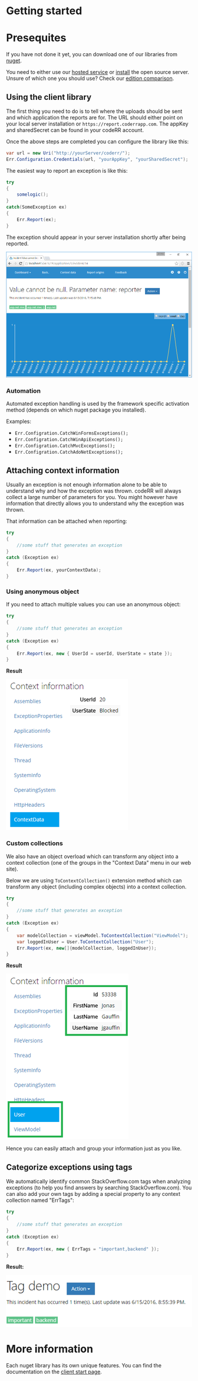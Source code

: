 Getting started
================

# Presequites

If you have not done it yet, you can download one of our libraries from [nuget](https://www.nuget.org/packages?q=coderr.client).

You need to either use our [hosted service](https://app.coderrapp.com) or [install](../server/installation.md) the open source server. Unsure of which one you should use? Check our [edition comparison](https://coderrapp.com/editions/compare).

## Using the client library

The first thing you need to do is to tell where the uploads should be sent and which application the reports are for.
The URL should either point on your local server installation or `https://report.coderrapp.com`. The appKey and sharedSecret can be found in your codeRR account.

Once the above steps are completed you can configure the library like this:

```csharp
var url = new Uri("http://yourServer/coderr/");
Err.Configuration.Credentials(url, "yourAppKey", "yourSharedSecret");
```

The easiest way to report an exception is like this:

```csharp
try
{
    somelogic();
}
catch(SomeException ex)
{
	Err.Report(ex);
}
```

The exception should appear in your server installation shortly after being reported.

![](screenshot.png)

### Automation

Automated exception handling is used by the framework specific activation method (depends on which nuget package you installed). 

Examples:

* `Err.Configration.CatchWinFormsExceptions();`
* `Err.Configration.CatchWinApiExceptions();`
* `Err.Configration.CatchMvcExceptions();`
* `Err.Configration.CatchAdoNetExceptions();`


## Attaching context information

Usually an exception is not enough information alone to be able to understand why and how the exception was thrown. codeRR will
always collect a large number of parameters for you. You might however have information that directly allows you to understand
why the exception was thrown.

That information can be attached when reporting:

```csharp
try
{
    //some stuff that generates an exception
}
catch (Exception ex)
{
    Err.Report(ex, yourContextData);
}
```

### Using anonymous object

If you need to attach multiple values you can use an anonymous object:

```csharp
try
{
    //some stuff that generates an exception
}
catch (Exception ex)
{
    Err.Report(ex, new { UserId = userId, UserState = state });
}
```

**Result**

![](anonymous-object.png)

### Custom collections

We also have an object overload which can transform any object into a context collection (one of the groups in the "Context Data" menu in our web site).

Below we are using `ToContextCollection()` extension method which can transform any object (including complex objects) into a context collection.


```csharp
try
{
    //some stuff that generates an exception
}
catch (Exception ex)
{
    var modelCollection = viewModel.ToContextCollection("ViewModel");
    var loggedInUser = User.ToContextCollection("User");
    Err.Report(ex, new[]{modelCollection, loggedInUser});
}
```

**Result**

![](attach_multiple_collections.png)

Hence you can easily attach and group your information just as you like.

## Categorize exceptions using tags

We automatically identify common StackOverflow.com tags when analyzing exceptions (to help you find answers by searching StackOverflow.com). You can
also add your own tags by adding a special property to any context collection named "ErrTags":

```csharp
try
{
    //some stuff that generates an exception
}
catch (Exception ex)
{
    Err.Report(ex, new { ErrTags = "important,backend" });
}
```

**Result:**

![](tag-demo.png)

# More information

Each nuget library has its own unique features. You can find the documentation on the [client start page](index.md).
